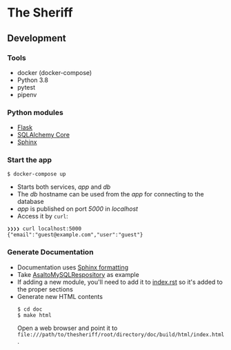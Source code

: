 # The Sheriff

## Development

### Tools

* docker (docker-compose)
* Python 3.8
* pytest
* pipenv

### Python modules

* [Flask](https://flask.palletsprojects.com/en/1.1.x/)
* [SQLAlchemy Core](https://docs.sqlalchemy.org/en/13/core/)
* [Sphinx](https://pythonhosted.org/an_example_pypi_project/sphinx.html#full-code-example)

### Start the app

```console
$ docker-compose up
```

* Starts both services, *app* and *db*
* The *db* hostname can be used from the *app* for connecting to the database
* *app* is published on port *5000* in *localhost*
* Access it by `curl`:

```console
❯❯❯❯ curl localhost:5000
{"email":"guest@example.com","user":"guest"}
```

### Generate Documentation

* Documentation uses [Sphinx formatting](https://pythonhosted.org/an_example_pypi_project/sphinx.html)
* Take [AsaltoMySQLRespository](thesheriff/infrastructure/asalto/asalto_mysql_repository.py) as example
* If adding a new module, you'll need to add it to [index.rst](thesheriff/doc/index.rst) so it's added to the proper sections
* Generate new HTML contents
  ```console
  $ cd doc
  $ make html
  ```
  Open a web browser and point it to `file:///path/to/thesheriff/root/directory/doc/build/html/index.html`.